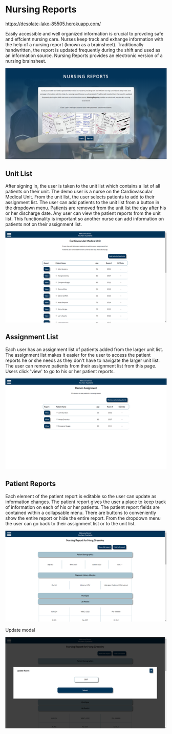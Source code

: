 # Nursing Reports

https://desolate-lake-85505.herokuapp.com/

<p>Easily accessible and well organized information is crucial to provding safe and effcient nursing care. Nurses keep track and exhange information with the help of a nursing report (known as a brainsheet). Traditionally handwritten, the report is updated frequently during the shift and used as an information source. Nursing Reports provides an electronic version of a nursing brainsheet.</p>

![](https://github.com/lulusanders84/node-capstone/blob/master/images/landing-page.png)

## Unit List

<p>After signing in, the user is taken to the unit list which contains a list of all patients on their unit. The demo user is a nurse on the 
Cardiovascular Medical Unit. From the unit list, the user selects patients to add to their assignment list. The user can add patients to the unit list from a button in the dropdown menu. Patients are removed from the unit list the day after his or her discharge date. Any user can view the patient reports from the unit list. This functionality is important so another nurse can add information on patients not on their assignment list.</p>

![](https://github.com/lulusanders84/node-capstone/blob/master/images/unit-list.png)

## Assignment List

Each user has an assignment list of patients added from the larger unit list. The assignment list makes it easier for the user to access the patient reports he or she needs as they don't have to navigate the larger unit list. The user can remove patients from their assignment list from this page. Users click 'view' to go to his or her patient reports.

![](https://github.com/lulusanders84/node-capstone/blob/master/images/assignment-list.png)

## Patient Reports

Each element of the patient report is editable so the user can update as information changes. The patient report gives the user a place to keep track of information on each of his or her patients. The patient report fields are contained within a collapsable menu. There are buttons to conveniently show the entire report or hide the entire report. From the dropdown menu the user can go back to their assignment list or to the unit list.

![](https://github.com/lulusanders84/node-capstone/blob/master/images/patient-report.png)

Update modal

![](https://github.com/lulusanders84/node-capstone/blob/master/images/update-modal.png)
